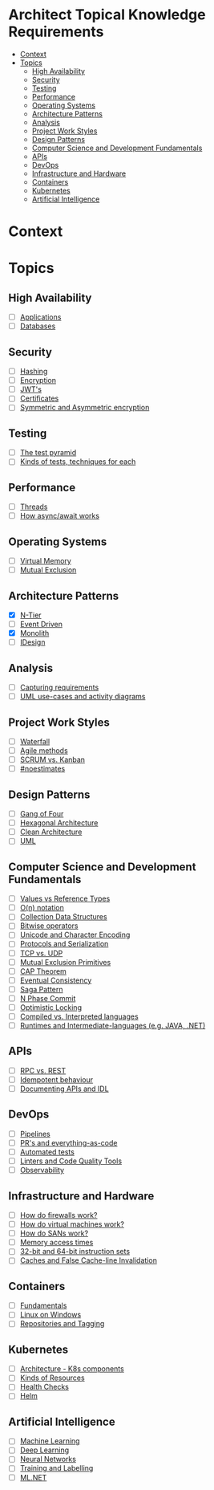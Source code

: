 # Architect Topical Knowledge Requirements <!-- omit in toc -->

- [Context](#context)
- [Topics](#topics)
  - [High Availability](#high-availability)
  - [Security](#security)
  - [Testing](#testing)
  - [Performance](#performance)
  - [Operating Systems](#operating-systems)
  - [Architecture Patterns](#architecture-patterns)
  - [Analysis](#analysis)
  - [Project Work Styles](#project-work-styles)
  - [Design Patterns](#design-patterns)
  - [Computer Science and Development Fundamentals](#computer-science-and-development-fundamentals)
  - [APIs](#apis)
  - [DevOps](#devops)
  - [Infrastructure and Hardware](#infrastructure-and-hardware)
  - [Containers](#containers)
  - [Kubernetes](#kubernetes)
  - [Artificial Intelligence](#artificial-intelligence)

# Context

# Topics
## High Availability
- [ ] [Applications](./high-availablity/applications.md)
- [ ] [Databases](./high-availablity/databases.md)
## Security
- [ ] [Hashing](./security/hashing.md)
- [ ] [Encryption](./security/encryption.md)
- [ ] [JWT's](./security/jwt.md)
- [ ] [Certificates](./security/certificates.md)
- [ ] [Symmetric and Asymmetric encryption](./security/symmetric-vs-asymmetric-encryption.md)
## Testing
- [ ] [The test pyramid](./testing/test-pyramid.md)
- [ ] [Kinds of tests, techniques for each](./testing/test-techniques.md)
## Performance
- [ ] [Threads](./performance/threads.md)
- [ ] [How async/await works](./performance/async-await.md)
## Operating Systems
- [ ] [Virtual Memory](./operating-systems/virtual-memory.md)
- [ ] [Mutual Exclusion](./operating-systems/mutual-exclusion.md)
## Architecture Patterns
- [x] [N-Tier](./architecture-patterns/n-tier.md)
- [ ] [Event Driven](./architecture-patterns/event-driven.md)
- [x] [Monolith](./architecture-patterns/monolith.md)
- [ ] [IDesign](./architecture-patterns/idesign.md)
## Analysis 
- [ ] [Capturing requirements](./analysis/capturing-requirements.md)
- [ ] [UML use-cases and activity diagrams](./analysis/uml.md)
## Project Work Styles
- [ ] [Waterfall](./project-work-styles/waterfall.md)
- [ ] [Agile methods](./project-work-styles/agile.md)
- [ ] [SCRUM vs. Kanban](./project-work-styles/scrum-vs-kanban.md)
- [ ] [#noestimates](./project-work-styles/no-estimates.md)
## Design Patterns
- [ ] [Gang of Four](./design-patterns/gang-of-four.md)
- [ ] [Hexagonal Architecture](./design-patterns/hexagonal-architecture.md)
- [ ] [Clean Architecture](./design-patterns/hexagonal-architecture.md)
- [ ] [UML](./design-patterns/uml.md)
## Computer Science and Development Fundamentals
- [ ] [Values vs Reference Types](./computer-science-development-fundamentals/value-vs-reference-types.md)
- [ ] [O(n) notation](./computer-science-development-fundamentals/o-notation.md)
- [ ] [Collection Data Structures](./computer-science-development-fundamentals/collection-data-structure.md)
- [ ] [Bitwise operators](./computer-science-development-fundamentals/bitwise-operators.md)
- [ ] [Unicode and Character Encoding](./computer-science-development-fundamentals/unicode-character-encoding.md)
- [ ] [Protocols and Serialization](./computer-science-development-fundamentals/protocols-and-serialization.md)
- [ ] [TCP vs. UDP](./computer-science-development-fundamentals/tcp-vs-udp.md)
- [ ] [Mutual Exclusion Primitives](./computer-science-development-fundamentals/mutual-exlusion-primitives.md)
- [ ] [CAP Theorem](./computer-science-development-fundamentals/cap-theorem.md)
- [ ] [Eventual Consistency](./computer-science-development-fundamentals/eventual-consistency.md)
- [ ] [Saga Pattern](./computer-science-development-fundamentals/saga-pattern.md)
- [ ] [N Phase Commit](./computer-science-development-fundamentals/n-phase-commit.md)
- [ ] [Optimistic Locking](./computer-science-development-fundamentals/optimistic-locking.md)
- [ ] [Compiled vs. Interpreted languages](./computer-science-development-fundamentals/compiled-vs-interpreted-languages.md)
- [ ] [Runtimes and Intermediate-languages (e.g. JAVA, .NET)](./computer-science-development-fundamentals/runtimes-and-intermediate-languages.md)
## APIs
- [ ] [RPC vs. REST](./apis/rpc-vs-rest.md)
- [ ] [Idempotent behaviour](./apis/idempotent-behaviour.md)
- [ ] [Documenting APIs and IDL](./apis/documenting-apis-and-idl.md)
## DevOps
- [ ] [Pipelines](./devops/pipelines.md)
- [ ] [PR's and everything-as-code](./devops/prs-and-everything-as-code.md)
- [ ] [Automated tests](./devops/automated-tests.md)
- [ ] [Linters and Code Quality Tools](./devops/linters-and-code-quality-tools.md)
- [ ] [Observability](./devops/observability.md)
## Infrastructure and Hardware
- [ ] [How do firewalls work?](./infrastructure-and-hardware/firewalls.md)
- [ ] [How do virtual machines work?](./infrastructure-and-hardware/virtual-machines.md)
- [ ] [How do SANs work?](./infrastructure-and-hardware/sans.md)
- [ ] [Memory access times](./infrastructure-and-hardware/memory-access-times.md)
- [ ] [32-bit and 64-bit instruction sets](./infrastructure-and-hardware/32bit-and-64bit-instruction-sets.md)
- [ ] [Caches and False Cache-line Invalidation](./infrastructure-and-hardware/caches-and-false-cacheline-invalidation.md)
## Containers
- [ ] [Fundamentals](./containers/fundamentals.md)
- [ ] [Linux on Windows](./containers/linux-on-windows.md)
- [ ] [Repositories and Tagging](./containers/repositories-and-tagging.md)
## Kubernetes
- [ ] [Architecture - K8s components](./kubernetes/architecture-k8s-components.md)
- [ ] [Kinds of Resources](./kubernetes/kinds-of-resources.md)
- [ ] [Health Checks](./kubernetes/health-checks.md)
- [ ] [Helm](./kubernetes/helm.md)
## Artificial Intelligence
- [ ] [Machine Learning](./artificial-intelligence/machine-learning.md)
- [ ] [Deep Learning](./artificial-intelligence/deep-learning.md)
- [ ] [Neural Networks](./artificial-intelligence/neural-networks.md)
- [ ] [Training and Labelling](./artificial-intelligence/training-and-labelling.md)
- [ ] [ML.NET](./artificial-intelligence/ml-net.md)